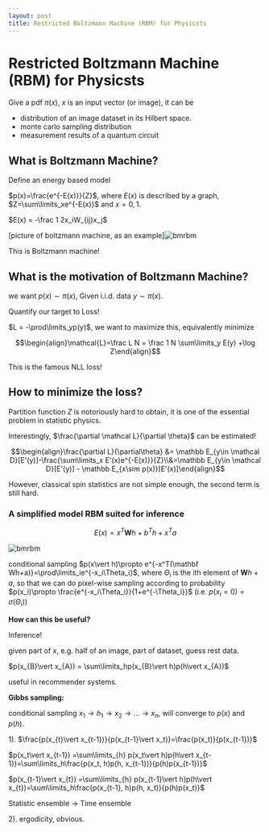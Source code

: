 ```yaml
---
layout: post
title: Restricted Boltzmann Machine (RBM) for Physicsts
---
```

# Restricted Boltzmann Machine (RBM) for Physicsts

Give a pdf $\pi(x)$, $x$ is an input vector (or image), it can be

* distribution of an image dataset in its Hilbert space.
* monte carlo sampling distribution
* measurement results of a quantum circuit

## What is Boltzmann Machine?

Define an energy based model

$p(x)=\frac{e^{-E(x)}}{Z}$, where $E(x)$ is described by a graph, $Z=\sum\limits_xe^{-E(x)}$ and $x=0,1$.

$E(x) = -\frac 1 2x_iW_{ij}x_j$

[picture of boltzmann machine, as an example]![bmrbm](Figures/Handson/bmrbm.png)

This is Boltzmann machine!

## What is the motivation of Boltzmann Machine?

we want $p(x)\sim\pi(x)$, Given i.i.d. data $y\sim\pi(x)$.

Quantify our target to Loss!

$L = -\prod\limits_yp(y)$, we want to maximize this, equivalently minimize 

$$\begin{align}\mathcal{L}=\frac L N = \frac 1 N \sum\limits_y E(y) +\log Z\end{align}$$

This is the famous NLL loss!

## How to minimize the loss?

Partition function $Z$ is notoriously hard to obtain, it is one of the essential problem in statistic physics.

Interestingly, $\frac{\partial \mathcal L}{\partial \theta}$ can be estimated!

$$\begin{align}\frac{\partial L}{\partial\theta} &= \mathbb E_{y\in \mathcal D}[E'(y)]-\frac{\sum\limits_x E'(x)e^{-E(x)}}{Z}\\&=\mathbb E_{y\in \mathcal D}[E'(y)] - \mathbb E_{x\sim p(x)}[E'(x)]\end{align}$$

However, classical spin statistics are not simple enough, the second term is still hard.

### A simplified model RBM suited for inference

$$E(x) = x^T\mathbf Wh + b^Th +x^Ta$$

![bmrbm](Figures/Handson/rbmcompress.png)





conditional sampling $p(x\vert h)\propto e^{-x^T(\mathbf Wh+a)}=\prod\limits_ie^{-x_i\Theta_i}$, where $\Theta_i$ is the ith element of $\mathbf Wh+a$, so that we can do pixel-wise sampling according to probability $p(x_i)\propto \frac{e^{-x_i\Theta_i}}{1+e^{-\Theta_i}}$  (i.e. $p(x_i=0)=\sigma(\Theta_i)$)

**How can this be useful?**

Inference!

given part of $x$, e.g. half of an image, part of dataset, guess rest data.

$p(x_{B}\vert x_{A}) = \sum\limits_hp(x_{B}\vert h)p(h\vert x_{A})$

useful in recommender systems.

**Gibbs sampling:**

conditional sampling $x_1\rightarrow h_1\rightarrow x_2 \rightarrow \ldots\rightarrow x_n$, will converge to $p(x)$ and $p(h)$.

1). $\frac{p(x_{t}\vert x_{t-1})}{p(x_{t-1}\vert x_t)}=\frac{p(x_t)}{p(x_{t-1})}$

$p(x_t\vert x_{t-1}) =\sum\limits_{h} p(x_t\vert h)p(h\vert x_{t-1})=\sum\limits_h\frac{p(x_t, h)p(h, x_{t-1})}{p(h)p(x_{t-1})}$

$p(x_{t-1}\vert x_{t}) =\sum\limits_{h} p(x_{t-1}\vert h)p(h\vert x_{t})=\sum\limits_h\frac{p(x_{t-1}, h)p(h, x_t)}{p(h)p(x_t)}$

Statistic ensemble $\rightarrow$ Time ensemble

2). ergodicity, obvious.
